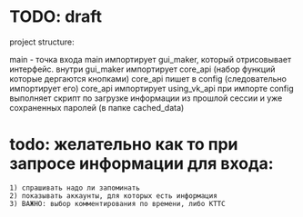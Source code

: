 # TODO: draft

project structure:

main - точка входа
main импортирует gui_maker, который отрисовывает интерфейс.
внутри gui_maker импортирует core_api (набор функций которые дергаются кнопками)
core_api пишет в config (следовательно импортирует его)
core_api импортирует using_vk_api
при импорте config выполняет скрипт по загрузке информации из прошлой сессии и уже сохраненных паролей (в папке cached_data)

# todo: желательно как то при запросе информации для входа: 
    1) спрашивать надо ли запоминать
    2) показывать аккаунты, для которых есть информация
    3) ВАЖНО: выбор комментирования по времени, либо КТТС